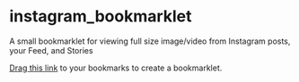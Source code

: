 # instagram_bookmarklet
A small bookmarklet for viewing full size image/video from Instagram posts, your Feed, and Stories

<a href="javascript:[...document.querySelectorAll('img,video,source')].map(e => (!e.src || (e.tagName == 'IMG' && !e.srcset.includes('1080w'))) || this.open(e.src, ''));">Drag this link</a> to your bookmarks to create a bookmarklet. 
